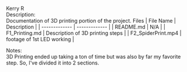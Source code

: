 Kerry R  
Description:    
Documentation of 3D printing portion of the project.
Files
| File Name | Description |
| ------------- | ------------- |
| README.md | N/A |
| F1_Printing.md | Description of 3D printing steps |
| F2_SpiderPrint.mp4 | footage of 1st LED working  |




Notes:  
3D Printing ended up taking a ton of time but was also by far my favorite step. So, I've divided it into 2 sections.


